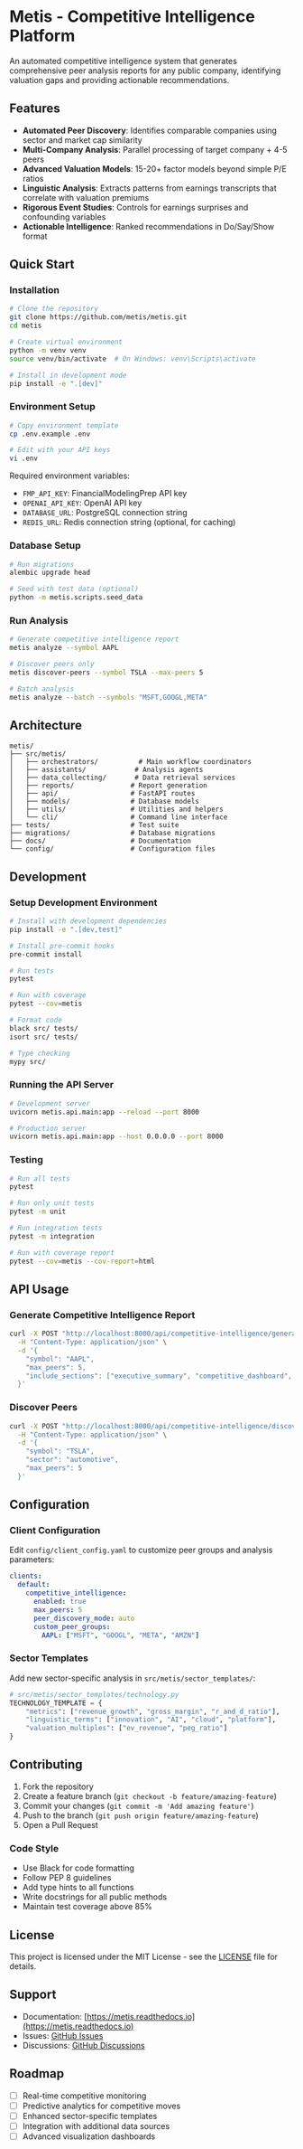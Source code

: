 # Metis - Competitive Intelligence Platform

An automated competitive intelligence system that generates comprehensive peer analysis reports for any public company, identifying valuation gaps and providing actionable recommendations.

## Features

- **Automated Peer Discovery**: Identifies comparable companies using sector and market cap similarity
- **Multi-Company Analysis**: Parallel processing of target company + 4-5 peers
- **Advanced Valuation Models**: 15-20+ factor models beyond simple P/E ratios
- **Linguistic Analysis**: Extracts patterns from earnings transcripts that correlate with valuation premiums
- **Rigorous Event Studies**: Controls for earnings surprises and confounding variables
- **Actionable Intelligence**: Ranked recommendations in Do/Say/Show format

## Quick Start

### Installation

```bash
# Clone the repository
git clone https://github.com/metis/metis.git
cd metis

# Create virtual environment
python -m venv venv
source venv/bin/activate  # On Windows: venv\Scripts\activate

# Install in development mode
pip install -e ".[dev]"
```

### Environment Setup

```bash
# Copy environment template
cp .env.example .env

# Edit with your API keys
vi .env
```

Required environment variables:
- `FMP_API_KEY`: FinancialModelingPrep API key
- `OPENAI_API_KEY`: OpenAI API key
- `DATABASE_URL`: PostgreSQL connection string
- `REDIS_URL`: Redis connection string (optional, for caching)

### Database Setup

```bash
# Run migrations
alembic upgrade head

# Seed with test data (optional)
python -m metis.scripts.seed_data
```

### Run Analysis

```bash
# Generate competitive intelligence report
metis analyze --symbol AAPL

# Discover peers only
metis discover-peers --symbol TSLA --max-peers 5

# Batch analysis
metis analyze --batch --symbols "MSFT,GOOGL,META"
```

## Architecture

```
metis/
├── src/metis/
│   ├── orchestrators/          # Main workflow coordinators
│   ├── assistants/            # Analysis agents
│   ├── data_collecting/       # Data retrieval services
│   ├── reports/              # Report generation
│   ├── api/                  # FastAPI routes
│   ├── models/               # Database models
│   ├── utils/                # Utilities and helpers
│   └── cli/                  # Command line interface
├── tests/                    # Test suite
├── migrations/               # Database migrations
├── docs/                     # Documentation
└── config/                   # Configuration files
```

## Development

### Setup Development Environment

```bash
# Install with development dependencies
pip install -e ".[dev,test]"

# Install pre-commit hooks
pre-commit install

# Run tests
pytest

# Run with coverage
pytest --cov=metis

# Format code
black src/ tests/
isort src/ tests/

# Type checking
mypy src/
```

### Running the API Server

```bash
# Development server
uvicorn metis.api.main:app --reload --port 8000

# Production server
uvicorn metis.api.main:app --host 0.0.0.0 --port 8000
```

### Testing

```bash
# Run all tests
pytest

# Run only unit tests
pytest -m unit

# Run integration tests
pytest -m integration

# Run with coverage report
pytest --cov=metis --cov-report=html
```

## API Usage

### Generate Competitive Intelligence Report

```bash
curl -X POST "http://localhost:8000/api/competitive-intelligence/generate" \
  -H "Content-Type: application/json" \
  -d '{
    "symbol": "AAPL",
    "max_peers": 5,
    "include_sections": ["executive_summary", "competitive_dashboard", "valuation_forensics"]
  }'
```

### Discover Peers

```bash
curl -X POST "http://localhost:8000/api/competitive-intelligence/discover-peers" \
  -H "Content-Type: application/json" \
  -d '{
    "symbol": "TSLA",
    "sector": "automotive",
    "max_peers": 5
  }'
```

## Configuration

### Client Configuration

Edit `config/client_config.yaml` to customize peer groups and analysis parameters:

```yaml
clients:
  default:
    competitive_intelligence:
      enabled: true
      max_peers: 5
      peer_discovery_mode: auto
      custom_peer_groups:
        AAPL: ["MSFT", "GOOGL", "META", "AMZN"]
```

### Sector Templates

Add new sector-specific analysis in `src/metis/sector_templates/`:

```python
# src/metis/sector_templates/technology.py
TECHNOLOGY_TEMPLATE = {
    "metrics": ["revenue_growth", "gross_margin", "r_and_d_ratio"],
    "linguistic_terms": ["innovation", "AI", "cloud", "platform"],
    "valuation_multiples": ["ev_revenue", "peg_ratio"]
}
```

## Contributing

1. Fork the repository
2. Create a feature branch (`git checkout -b feature/amazing-feature`)
3. Commit your changes (`git commit -m 'Add amazing feature'`)
4. Push to the branch (`git push origin feature/amazing-feature`)
5. Open a Pull Request

### Code Style

- Use Black for code formatting
- Follow PEP 8 guidelines
- Add type hints to all functions
- Write docstrings for all public methods
- Maintain test coverage above 85%

## License

This project is licensed under the MIT License - see the [LICENSE](LICENSE) file for details.

## Support

- Documentation: [https://metis.readthedocs.io](https://metis.readthedocs.io)
- Issues: [GitHub Issues](https://github.com/metis/metis/issues)
- Discussions: [GitHub Discussions](https://github.com/metis/metis/discussions)

## Roadmap

- [ ] Real-time competitive monitoring
- [ ] Predictive analytics for competitive moves
- [ ] Enhanced sector-specific templates
- [ ] Integration with additional data sources
- [ ] Advanced visualization dashboards